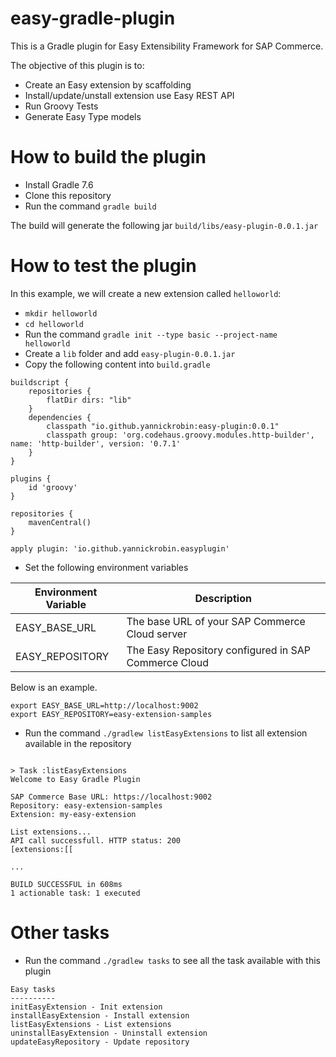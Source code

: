 # easy-gradle-plugin

This is a Gradle plugin for Easy Extensibility Framework for SAP Commerce.

The objective of this plugin is to:
- Create an Easy extension by scaffolding
- Install/update/unstall extension use Easy REST API
- Run Groovy Tests
- Generate Easy Type models

# How to build the plugin
- Install Gradle 7.6
- Clone this repository
- Run the command `gradle build`

The build will generate the following jar `build/libs/easy-plugin-0.0.1.jar`

# How to test the plugin
In this example, we will create a new extension called `helloworld`:
- `mkdir helloworld`
- `cd helloworld`
- Run the command `gradle init --type basic --project-name helloworld`
- Create a `lib` folder and add `easy-plugin-0.0.1.jar`
- Copy the following content into `build.gradle`
```
buildscript {
    repositories {
        flatDir dirs: "lib"
    }
    dependencies {
        classpath "io.github.yannickrobin:easy-plugin:0.0.1"
        classpath group: 'org.codehaus.groovy.modules.http-builder', name: 'http-builder', version: '0.7.1'   
    }
}

plugins {
    id 'groovy'
}

repositories {
    mavenCentral()
}

apply plugin: 'io.github.yannickrobin.easyplugin'
```

- Set the following environment variables

| Environment Variable | Description |
| ------------- | ------------- |
| EASY_BASE_URL  | The base URL of your SAP Commerce Cloud server |
| EASY_REPOSITORY  | The Easy Repository configured in SAP Commerce Cloud |

Below is an example.
```
export EASY_BASE_URL=http://localhost:9002
export EASY_REPOSITORY=easy-extension-samples
```

- Run the command `./gradlew listEasyExtensions` to list all extension available in the repository

``` 

> Task :listEasyExtensions
Welcome to Easy Gradle Plugin

SAP Commerce Base URL: https://localhost:9002
Repository: easy-extension-samples
Extension: my-easy-extension

List extensions...
API call successfull. HTTP status: 200
[extensions:[[

...

BUILD SUCCESSFUL in 608ms
1 actionable task: 1 executed
```

# Other tasks
- Run the command `./gradlew tasks` to see all the task available with this plugin

```
Easy tasks
----------
initEasyExtension - Init extension
installEasyExtension - Install extension
listEasyExtensions - List extensions
uninstallEasyExtension - Uninstall extension
updateEasyRepository - Update repository
```
